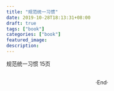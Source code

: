 ```yaml
---
title: "规范统一习惯"
date: 2019-10-28T18:13:31+08:00
draft: true
tags: ["book"]
categories: ["book"]
featured_image: 
description: 
---
```


规范统一习惯 15页

<br>

<center>  ·End·  </center>